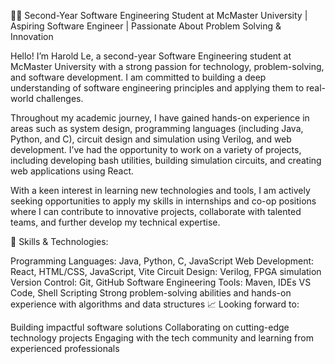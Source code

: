 👨‍💻 Second-Year Software Engineering Student at McMaster University | Aspiring Software Engineer | Passionate About Problem Solving & Innovation

Hello! I’m Harold Le, a second-year Software Engineering student at McMaster University with a strong passion for technology, problem-solving, and software development. I am committed to building a deep understanding of software engineering principles and applying them to real-world challenges.

Throughout my academic journey, I have gained hands-on experience in areas such as system design, programming languages (including Java, Python, and C), circuit design and simulation using Verilog, and web development. I’ve had the opportunity to work on a variety of projects, including developing bash utilities, building simulation circuits, and creating web applications using React.

With a keen interest in learning new technologies and tools, I am actively seeking opportunities to apply my skills in internships and co-op positions where I can contribute to innovative projects, collaborate with talented teams, and further develop my technical expertise.

🔹 Skills & Technologies:

Programming Languages: Java, Python, C, JavaScript
Web Development: React, HTML/CSS, JavaScript, Vite
Circuit Design: Verilog, FPGA simulation
Version Control: Git, GitHub
Software Engineering Tools: Maven, IDEs VS Code, Shell Scripting
Strong problem-solving abilities and hands-on experience with algorithms and data structures
📈 Looking forward to:

Building impactful software solutions
Collaborating on cutting-edge technology projects
Engaging with the tech community and learning from experienced professionals
